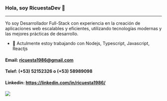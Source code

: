 ### Hola, soy RicuestaDev 👋
<hr>
Yo soy Desarrollador Full-Stack con experiencia en la creación de aplicaciones web escalables y eficientes, utilizando tecnologías modernas y las mejores prácticas de desarrollo.

- 🔭 Actulmente estoy trabajando con Nodejs, Typescript, Javascript, Reactjs

#### Email: ricuesta1986@gmail.com 
#### Telef: (+53) 52152326 o (+53) 58989098
#### Linkedin: https://linkedin.com/in/ricuesta1986/

  <div>
<a href="https://github.com/ricuesta86">
  <img align="center" src="https://github-readme-stats.vercel.app/api?username=ricuesta86&show_icons=true&theme=default" />
</a>
  </div>

